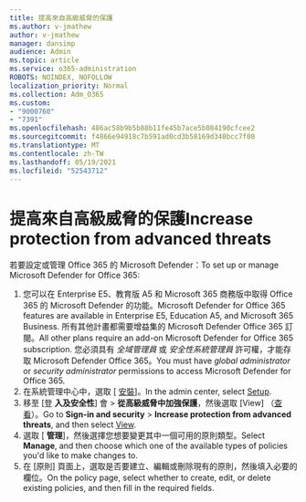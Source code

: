 ```yaml
---
title: 提高來自高級威脅的保護
ms.author: v-jmathew
author: v-jmathew
manager: dansimp
audience: Admin
ms.topic: article
ms.service: o365-administration
ROBOTS: NOINDEX, NOFOLLOW
localization_priority: Normal
ms.collection: Adm_O365
ms.custom:
- "9000760"
- "7391"
ms.openlocfilehash: 486ac58b9b5b88b11fe45b7ace5b084190cfcee2
ms.sourcegitcommit: f4866e94918c7b591ad0cd3b58169d340bcc7f00
ms.translationtype: MT
ms.contentlocale: zh-TW
ms.lasthandoff: 05/19/2021
ms.locfileid: "52543712"
---
```

# <a name="increase-protection-from-advanced-threats"></a><span data-ttu-id="e8e41-102">提高來自高級威脅的保護</span><span class="sxs-lookup"><span data-stu-id="e8e41-102">Increase protection from advanced threats</span></span>

<span data-ttu-id="e8e41-103">若要設定或管理 Office 365 的 Microsoft Defender：</span><span class="sxs-lookup"><span data-stu-id="e8e41-103">To set up or manage Microsoft Defender for Office 365:</span></span>

1. <span data-ttu-id="e8e41-104">您可以在 Enterprise E5、教育版 A5 和 Microsoft 365 商務版中取得 Office 365 的 Microsoft Defender 的功能。</span><span class="sxs-lookup"><span data-stu-id="e8e41-104">Microsoft Defender for Office 365 features are available in Enterprise E5, Education A5, and Microsoft 365 Business.</span></span> <span data-ttu-id="e8e41-105">所有其他計畫都需要增益集的 Microsoft Defender Office 365 訂閱。</span><span class="sxs-lookup"><span data-stu-id="e8e41-105">All other plans require an add-on Microsoft Defender for Office 365 subscription.</span></span> <span data-ttu-id="e8e41-106">您必須具有 *全域管理員* 或 *安全性系統管理員* 許可權，才能存取 Microsoft Defender Office 365。</span><span class="sxs-lookup"><span data-stu-id="e8e41-106">You must have *global administrator* or *security administrator* permissions to access Microsoft Defender for Office 365.</span></span>
2. <span data-ttu-id="e8e41-107">在系統管理中心中，選取 [ [安裝](https://go.microsoft.com/fwlink/p/?linkid=2075721)]。</span><span class="sxs-lookup"><span data-stu-id="e8e41-107">In the admin center, select [Setup](https://go.microsoft.com/fwlink/p/?linkid=2075721).</span></span>
3. <span data-ttu-id="e8e41-108">移至 [登 **入及安全性**] 會  >  **從高級威脅中加強保護**，然後選取 [View] （[查看](https://go.microsoft.com/fwlink/?linkid=2109302)）。</span><span class="sxs-lookup"><span data-stu-id="e8e41-108">Go to **Sign-in and security** > **Increase protection from advanced threats**, and then select [View](https://go.microsoft.com/fwlink/?linkid=2109302).</span></span>
4. <span data-ttu-id="e8e41-109">選取 [ **管理**]，然後選擇您想要變更其中一個可用的原則類型。</span><span class="sxs-lookup"><span data-stu-id="e8e41-109">Select **Manage**, and then choose which one of the available types of policies you'd like to make changes to.</span></span>
5. <span data-ttu-id="e8e41-110">在 [原則] 頁面上，選取是否要建立、編輯或刪除現有的原則，然後填入必要的欄位。</span><span class="sxs-lookup"><span data-stu-id="e8e41-110">On the policy page, select whether to create, edit, or delete existing policies, and then fill in the required fields.</span></span>
